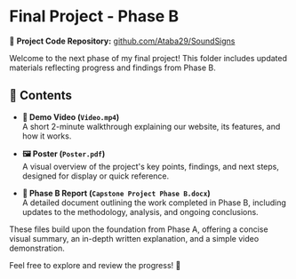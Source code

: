 # Final Project - Phase B

🔗 **Project Code Repository:** [github.com/Ataba29/SoundSigns](https://github.com/Ataba29/SoundSigns)

Welcome to the next phase of my final project! This folder includes updated materials reflecting progress and findings from Phase B.

## 📂 Contents

- **🎥 Demo Video (`Video.mp4`)**  
  A short 2-minute walkthrough explaining our website, its features, and how it works.

- **🖼️ Poster (`Poster.pdf`)**  
  A visual overview of the project's key points, findings, and next steps, designed for display or quick reference.

- **📝 Phase B Report (`Capstone Project Phase B.docx`)**  
  A detailed document outlining the work completed in Phase B, including updates to the methodology, analysis, and ongoing conclusions.

These files build upon the foundation from Phase A, offering a concise visual summary, an in-depth written explanation, and a simple video demonstration.

Feel free to explore and review the progress! 🚀
